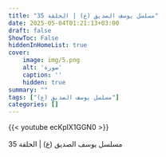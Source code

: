 ```yaml
---
title: "مسلسل يوسف الصديق (ع) | الحلقة 35"
date: 2025-05-04T01:21:13+03:00
draft: false
ShowToc: False
hiddenInHomeList: true
cover:
    image: img/5.png
    alt: 'صورة'
    caption: ''
    hidden: true
summary: ""
tags: ["مسلسل يوسف الصديق (ع)"]
categories: []
---
```


{{< youtube ecKplX1GGN0 >}}  
 <br>
مسلسل يوسف الصديق (ع) | الحلقة 35